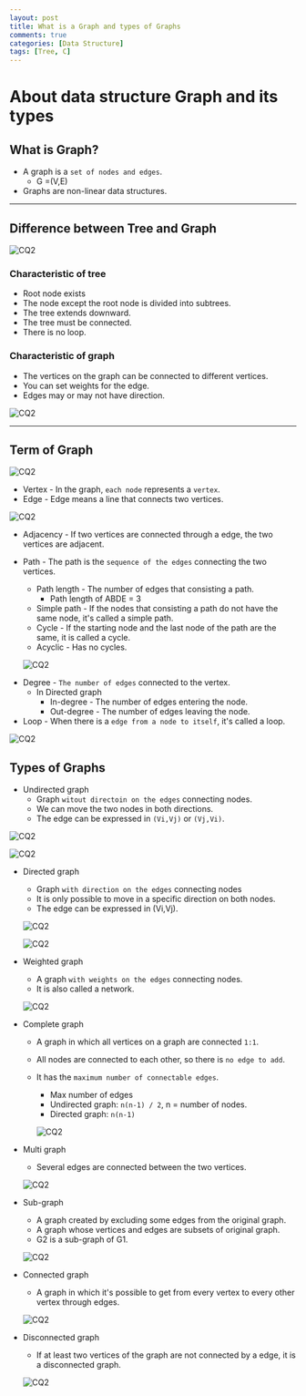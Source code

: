 ```yaml
---
layout: post
title: What is a Graph and types of Graphs
comments: true
categories: [Data Structure]
tags: [Tree, C]
---
```


# About data structure Graph and its types

## What is Graph?

- A graph is a `set of nodes and edges`.
  - G =(V,E)
- Graphs are non-linear data structures.

---

## Difference between Tree and Graph

![CQ2](/public/images/graph1.PNG)

### Characteristic of tree

- Root node exists
- The node except the root node is divided into subtrees.
- The tree extends downward.
- The tree must be connected.
- There is no loop.

### Characteristic of graph

- The vertices on the graph can be connected to different vertices.
- You can set weights for the edge.
- Edges may or may not have direction.

![CQ2](/public/images/graph2.PNG)

---

## Term of Graph

![CQ2](/public/images/graph3.PNG)

- Vertex - In the graph, `each node` represents a `vertex`.
- Edge - Edge means a line that connects two vertices.

![CQ2](/public/images/graph4.PNG)

- Adjacency - If two vertices are connected through a edge, the two vertices are adjacent.
- Path - The path is the `sequence of the edges` connecting the two vertices.

  - Path length - The number of edges that consisting a path.
    - Path length of ABDE = 3
  - Simple path - If the nodes that consisting a path do not have the same node, it's called a simple path.
  - Cycle - If the starting node and the last node of the path are the same, it is called a cycle.
  - Acyclic - Has no cycles.

  ![CQ2](/public/images/graph5.PNG)

* Degree - `The number of edges` connected to the vertex.
  - In Directed graph
    - In-degree - The number of edges entering the node.
    - Out-degree - The number of edges leaving the node.
* Loop - When there is a `edge from a node to itself`, it's called a loop.

![CQ2](/public/images/graph6.PNG)

## Types of Graphs

- Undirected graph
  - Graph `witout directoin on the edges` connecting nodes.
  - We can move the two nodes in both directions.
  - The edge can be expressed in `(Vi,Vj)` or `(Vj,Vi)`.

![CQ2](/public/images/graph7.PNG)

![CQ2](/public/images/graph8.PNG)

- Directed graph

  - Graph `with direction on the edges` connecting nodes
  - It is only possible to move in a specific direction on both nodes.
  - The edge can be expressed in (Vi,Vj).

  ![CQ2](/public/images/graph9.PNG)

  ![CQ2](/public/images/graph10.PNG)

* Weighted graph

  - A graph `with weights on the edges` connecting nodes.
  - It is also called a network.

  ![CQ2](/public/images/graph11.PNG)

* Complete graph

  - A graph in which all vertices on a graph are connected `1:1`.
  - All nodes are connected to each other, so there is `no edge to add`.
  - It has the `maximum number of connectable edges`.

    - Max number of edges
    - Undirected graph: `n(n-1) / 2`, n = number of nodes.
    - Directed graph: `n(n-1)`

    ![CQ2](/public/images/graph12.PNG)

* Multi graph

  - Several edges are connected between the two vertices.

  ![CQ2](/public/images/graph13.PNG)

* Sub-graph

  - A graph created by excluding some edges from the original graph.
  - A graph whose vertices and edges are subsets of original graph.
  - G2 is a sub-graph of G1.

  ![CQ2](/public/images/graph14.PNG)

* Connected graph

  - A graph in which it's possible to get from every vertex to every other vertex through edges.

  ![CQ2](/public/images/graph15.PNG)

* Disconnected graph

  - If at least two vertices of the graph are not connected by a edge, it is a disconnected graph.

  ![CQ2](/public/images/graph16.PNG)
